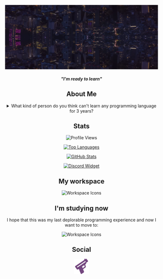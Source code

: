 <div align="center">
  <a href="https://guns.lol/ghfakegh1337">
    <img src="./Background.png" alt="Header" />
  </a>

  #### *"I'm ready to learn"*

  ## About Me

  <details><summary>What kind of person do you think can't learn any programming language for 3 years?</summary>That's me. 😢</details>

  ## Stats
  
  ![Profile Views](https://komarev.com/ghpvc/?username=ghfakegh1337&label=Profile%20views&color=2f2f2f&labelColor=2f2f2f&style=flat-square)

  [![Top Languages](https://github-readme-stats.vercel.app/api/top-langs/?username=ghfakegh1337&title_color=ffffff&icon_color=ffffff&text_color=ffffff&bg_color=2f2f2f&hide_border=true&layout=compact&hide=batchfile,c#)](https://github.com/ghfakegh1337)

  [![GitHub Stats](https://github-readme-stats.vercel.app/api?username=ghfakegh1337&show_icons=true&title_color=ffffff&icon_color=ffffff&text_color=ffffff&bg_color=2f2f2f&hide_border=true)](https://github.com/ghfakegh1337)

  [![Discord Widget](https://discord.c99.nl/widget/theme-1/1216658270538698814.png)](https://discord.c99.nl/widget/theme-1/1216658270538698814.png)

  ## My workspace

  ![Workspace Icons](https://skillicons.dev/icons?i=windows,linux)

  ## I'm studying now

  I hope that this was my last deplorable programming experience and now I want to move to:
  
  ![Workspace Icons](https://skillicons.dev/icons?i=c)

  ## Social

  [![Guns.lol](./gunslol.png)](https://guns.lol/ghfakegh1337)
</div>
